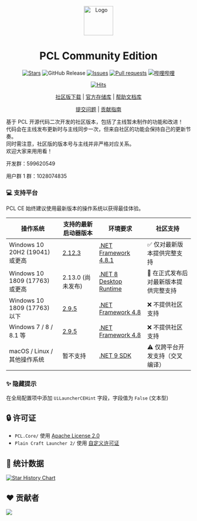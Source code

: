 <div align="center">

<a href="https://github.com/PCL-Community/PCL2-CE">
    <img src="Plain Craft Launcher 2/Images/icon.ico" alt="Logo" width="80" height="80">
</a>

# PCL Community Edition

[![Stars](https://img.shields.io/github/stars/PCL-Community/PCL2-CE?style=flat&logo=data:image/svg%2bxml;base64,PHN2ZyB4bWxucz0iaHR0cDovL3d3dy53My5vcmcvMjAwMC9zdmciIHZlcnNpb249IjEiIHdpZHRoPSIxNiIgaGVpZ2h0PSIxNiI+PHBhdGggZD0iTTggLjI1YS43NS43NSAwIDAgMSAuNjczLjQxOGwxLjg4MiAzLjgxNSA0LjIxLjYxMmEuNzUuNzUgMCAwIDEgLjQxNiAxLjI3OWwtMy4wNDYgMi45Ny43MTkgNC4xOTJhLjc1MS43NTEgMCAwIDEtMS4wODguNzkxTDggMTIuMzQ3bC0zLjc2NiAxLjk4YS43NS43NSAwIDAgMS0xLjA4OC0uNzlsLjcyLTQuMTk0TC44MTggNi4zNzRhLjc1Ljc1IDAgMCAxIC40MTYtMS4yOGw0LjIxLS42MTFMNy4zMjcuNjY4QS43NS43NSAwIDAgMSA4IC4yNVoiIGZpbGw9IiNlYWM1NGYiLz48L3N2Zz4=&logoSize=auto&label=Stars&labelColor=444444&color=eac54f)](https://github.com/PCL-Community/PCL2-CE/)
![GitHub Release](https://img.shields.io/github/v/release/PCL-Community/PCL2-CE?label=Release&logo=github)
[![Issues](https://img.shields.io/github/issues/PCL-Community/PCL2-CE?style=flat&label=Issues&labelColor=444444&color=1F883D&logo=github)](https://github.com/PCL-Community/PCL2-CE/issues)
[![Pull requests](https://img.shields.io/github/issues-pr/PCL-Community/PCL2-CE?style=flat&label=Pull%20requests&labelColor=444444&color=1F883D&logo=github)](https://github.com/PCL-Community/PCL2-CE/pulls)
[![哔哩哔哩](https://img.shields.io/badge/动态-BiliBili-00A4DB?style=flat&labelColor=444444&logo=bilibili)](https://space.bilibili.com/3546847192811755/dynamic) <br />

[![Hits](https://hits.zkitefly.eu.org/?tag=https://github.com/PCL-Community/PCL2-CE)](https://hits.zkitefly.eu.org/?tag=https://github.com/PCL-Community/PCL2-CE&web=true)

[社区版下载](https://github.com/PCL-Community/PCL2-CE/releases) |
[官方存储库](https://github.com/Meloong-Git/PCL) |
[帮助文档库](https://github.com/PCL-Community/PCL2CEHelp)

[提交问题](https://github.com/PCL-Community/PCL2-CE/issues/new/choose) |
[贡献指南](https://github.com/PCL-Community/PCL2-CE/wiki/开发指南)

</div>

基于 PCL 开源代码二次开发的社区版本，包括了主线暂未制作的功能和改进！<br />
代码会在主线发布更新时与主线同步一次，但来自社区的功能会保持自己的更新节奏。<br />
同时需注意，社区版的版本号与主线并非严格对应关系。<br />
欢迎大家来用用看！

开发群：599620549

用户群 1 群：1028074835

### 💻 支持平台

PCL CE 始终建议使用最新版本的操作系统以获得最佳体验。

| 操作系统 | 支持的最新启动器版本 | 环境要求 | 社区支持 |
|---|---|---|---|
| Windows 10 20H2 (19041) 或更高 | [2.12.3](https://github.com/PCL-Community/PCL2-CE/releases/tag/2.12.3) | [.NET Framework 4.8.1](https://dotnet.microsoft.com/zh-cn/download/dotnet-framework/thank-you/net481-offline-installer) | ✅ 仅对最新版本提供完整支持 |
| Windows 10 1809 (17763) 或更高 | 2.13.0 (尚未发布) | [.NET 8 Desktop Runtime](http://get.dot.net/8) | 🚧 在正式发布后对最新版本提供完整支持 |
| Windows 10 1809 (17763) 以下 | [2.9.5](https://github.com/PCL-Community/PCL2-CE/releases/tag/2.9.5) | [.NET Framework 4.8](https://dotnet.microsoft.com/zh-cn/download/dotnet-framework/thank-you/net48-offline-installer) | ❌ 不提供社区支持 |
| Windows 7 / 8 / 8.1 等 | [2.9.5](https://github.com/PCL-Community/PCL2-CE/releases/tag/2.9.5) | [.NET Framework 4.8](https://dotnet.microsoft.com/zh-cn/download/dotnet-framework/thank-you/net48-offline-installer) | ❌ 不提供社区支持 |
| macOS / Linux / 其他操作系统 | 暂不支持 | [.NET 9 SDK](http://get.dot.net/9) | ⚠️ 仅跨平台开发支持（交叉编译） |

### ✨ 隐藏提示

在全局配置项中添加 `UiLauncherCEHint` 字段，字段值为 `False` (文本型)

## 🔒 许可证

- `PCL.Core/` 使用 [Apache License 2.0](https://github.com/PCL-Community/PCL.Core/blob/main/LICENSE)
- `Plain Craft Launcher 2/` 使用 [自定义许可证](./LICENCE)

## 🌟 统计数据
[![Star History Chart](https://api.star-history.com/svg?repos=PCL-Community/PCL2-CE&type=Date)](https://www.star-history.com/#PCL-Community/PCL2-CE&Date)

## ❤️ 贡献者

[![](https://contrib.rocks/image?repo=PCL-Community/PCL2-CE)](https://github.com/PCL-Community/PCL2-CE/graphs/contributors)
